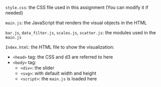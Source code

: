 `style.css`: the CSS file used in this assignment (You can modify it if needed)

`main.js`: the JavaScript that renders the visual objects in the HTML

`bar.js`, `data_filter.js`, `scales.js`, `scatter.js`: the modules used in the `main.js`

`Index.html`: the HTML file to show the visualization: 
- `<head>` tag: the CSS and d3 are referred to here
- `<body>` tag:
    * `<div>`: the slider
    * `<svg>`: with default width and height
    * `<script>`: the `main.js` is loaded here
